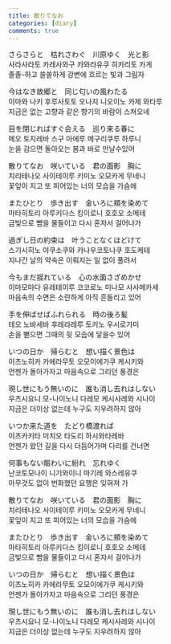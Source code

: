 ```yaml
---
title: 散りてなお
categories: [diary]
comments: true
---
```


さらさらと　枯れさわぐ　川原ゆく　光と影   
사라사라토 카레사와구 카와라유쿠 히카리토 카게   
졸졸-하고 쓸쓸하게 강변에 흐르는 빛과 그림자   

今はなき故郷と　同じ匂いの風わたる   
이마와 나키 후루사토토 오나지 니오이노 카제 와타루   
지금은 없는 고향과 같은 향기의 바람이 스쳐오네   
   
目を閉じればすぐ会える　巡り来る春に   
메오 토지레바 스구 아에루 메구리쿠루 하루니   
눈을 감으면 돌아오는 봄과 바로 만날수있어   

散りてなお　咲いている　君の面影　胸に   
치리테나오 사이테이루 키미노 오모카게 무네니   
꽃잎이 지고 또 피어있는 너의 모습을 가슴에   

またひとり　歩き出す　金いろに頬を染めて   
마타히토리 아루키다스 킹이로니 호호오 소메테   
금빛으로 뺨을 물들이고 다시 혼자서 걸어나가   
   
過ぎし日の約束は　叶うことなくほどけて   
스기시히노 야쿠소쿠와 카나우코토나쿠 호도케테   
지나간 날의 약속은 이뤄지는 일 없이 풀려서   

今もまだ揺れている　心の水面さざめかせ   
이마모마다 유레테이루 코코로노 미나모 사사메카세   
마음속의 수면은 소란하게 아직 흔들리고 있어   
   
手を伸ばせばふれられる　時の後ろ髪   
테오 노바세바 후레라레루 토키노 우시로가미   
손을 뻗으면 그때의 뒷 모습에 닿을수 있어   
   
いつの日か　帰らむと　想い描く景色は   
이츠노히카 카에라무토 오모이에가쿠 케시키와   
언젠가 돌아가자고 마음속으로 그리던 풍경은   

現し世にもう無いのに　誰も消し去れはしない   
우츠시요니 모-나이노니 다레모 케시사레와 시나이   
지금은 더이상 없는데 누구도 지우려하지 않아   
   
いつか来た道を　たどり橋渡れば   
이츠카키타 미치오 타도리 하시와타레바   
언젠가 왔던 길을 다시 더듬어가며 다리를 건너면   

何事もない賑わいに紛れ　忘れゆく   
난코토모나이 니기와이니 마기레 와스레유쿠   
아무것도 없이 번화했던 요행은 잊혀져 가   
   
散りてなお　咲いている　君の面影　胸に   
치리테나오 사이테이루 키미노 오모카게 무네니   
꽃잎이 지고 또 피어있는 너의 모습을 가슴에   

またひとり　歩き出す　金いろに頬を染めて   
마타히토리 아루키다스 킹이로니 호호오 소메테   
금빛으로 뺨을 물들이고 다시 혼자서 걸어나가   
   
いつの日か　帰らむと　想い描く景色は   
이츠노히카 카에라무토 오모이에가쿠 케시키와   
언젠가 돌아가자고 마음속으로 그리던 풍경은   

現し世にもう無いのに　誰も消し去れはしない   
우츠시요니 모-나이노니 다레모 케시사레와 시나이   
지금은 더이상 없는데 누구도 지우려하지 않아   

